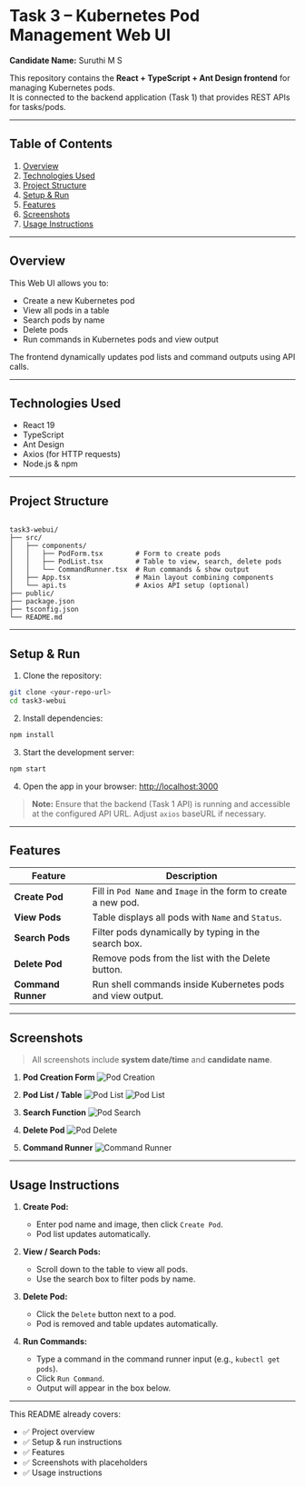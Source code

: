 # Task 3 – Kubernetes Pod Management Web UI

**Candidate Name:** Suruthi M S

This repository contains the **React + TypeScript + Ant Design frontend** for managing Kubernetes pods.  
It is connected to the backend application (Task 1) that provides REST APIs for tasks/pods.  

---

## **Table of Contents**
1. [Overview](#overview)  
2. [Technologies Used](#technologies-used)  
3. [Project Structure](#project-structure)  
4. [Setup & Run](#setup--run)  
5. [Features](#features)  
6. [Screenshots](#screenshots)  
7. [Usage Instructions](#usage-instructions)  

---

## **Overview**
This Web UI allows you to:  
- Create a new Kubernetes pod  
- View all pods in a table  
- Search pods by name  
- Delete pods  
- Run commands in Kubernetes pods and view output  

The frontend dynamically updates pod lists and command outputs using API calls.  

---

## **Technologies Used**
- React 19  
- TypeScript  
- Ant Design  
- Axios (for HTTP requests)  
- Node.js & npm  

---

## **Project Structure**
```

task3-webui/
├── src/
│   ├── components/
│   │   ├── PodForm.tsx        # Form to create pods
│   │   ├── PodList.tsx        # Table to view, search, delete pods
│   │   └── CommandRunner.tsx  # Run commands & show output
│   ├── App.tsx                # Main layout combining components
│   └── api.ts                 # Axios API setup (optional)
├── public/
├── package.json
├── tsconfig.json
└── README.md

````

---

## **Setup & Run**
1. Clone the repository:
```bash
git clone <your-repo-url>
cd task3-webui
````

2. Install dependencies:

```bash
npm install
```

3. Start the development server:

```bash
npm start
```

4. Open the app in your browser:
   [http://localhost:3000](http://localhost:3000)

> **Note:** Ensure that the backend (Task 1 API) is running and accessible at the configured API URL. Adjust `axios` baseURL if necessary.

---

## **Features**

| Feature            | Description                                                     |
| ------------------ | --------------------------------------------------------------- |
| **Create Pod**     | Fill in `Pod Name` and `Image` in the form to create a new pod. |
| **View Pods**      | Table displays all pods with `Name` and `Status`.               |
| **Search Pods**    | Filter pods dynamically by typing in the search box.            |
| **Delete Pod**     | Remove pods from the list with the Delete button.               |
| **Command Runner** | Run shell commands inside Kubernetes pods and view output.      |

---

## **Screenshots**

> All screenshots include **system date/time** and **candidate name**.

1. **Pod Creation Form**
   ![Pod Creation](screenshots/pod-creation.png)

2. **Pod List / Table**
   ![Pod List](screenshots/pod-list.png)
   ![Pod List](screenshots/multiple-pod-creation.png)


3. **Search Function**
   ![Pod Search](screenshots/pod-search.png)

4. **Delete Pod**
   ![Pod Delete](screenshots/pod-delete.png)

5. **Command Runner**
   ![Command Runner](screenshots/command-runner.png)

---

## **Usage Instructions**

1. **Create Pod:**

   * Enter pod name and image, then click `Create Pod`.
   * Pod list updates automatically.

2. **View / Search Pods:**

   * Scroll down to the table to view all pods.
   * Use the search box to filter pods by name.

3. **Delete Pod:**

   * Click the `Delete` button next to a pod.
   * Pod is removed and table updates automatically.

4. **Run Commands:**

   * Type a command in the command runner input (e.g., `kubectl get pods`).
   * Click `Run Command`.
   * Output will appear in the box below.

---

This README already covers:

- ✅ Project overview  
- ✅ Setup & run instructions  
- ✅ Features  
- ✅ Screenshots with placeholders  
- ✅ Usage instructions  


